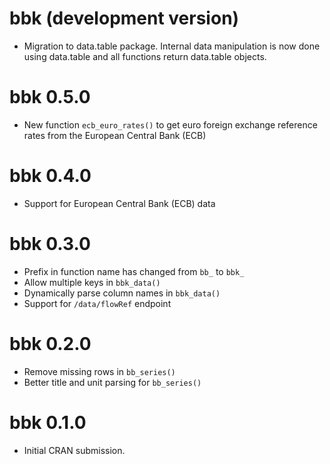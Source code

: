 # bbk (development version)

* Migration to data.table package. Internal data manipulation is now done using
  data.table and all functions return data.table objects.

# bbk 0.5.0

* New function `ecb_euro_rates()` to get euro foreign exchange reference rates
  from the European Central Bank (ECB)

# bbk 0.4.0

* Support for European Central Bank (ECB) data

# bbk 0.3.0

* Prefix in function name has changed from `bb_` to `bbk_`
* Allow multiple keys in `bbk_data()`
* Dynamically parse column names in `bbk_data()`
* Support for `/data/flowRef` endpoint

# bbk 0.2.0

* Remove missing rows in `bb_series()`
* Better title and unit parsing for `bb_series()`

# bbk 0.1.0

* Initial CRAN submission.
